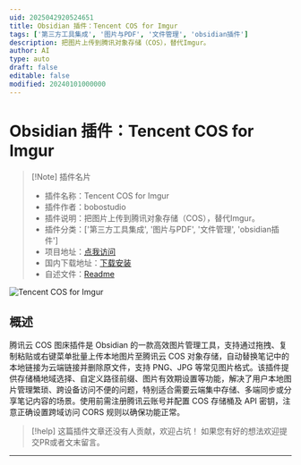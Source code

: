 ```yaml
---
uid: 2025042920524651
title: Obsidian 插件：Tencent COS for Imgur
tags: ['第三方工具集成', '图片与PDF', '文件管理', 'obsidian插件']
description: 把图片上传到腾讯对象存储（COS），替代Imgur。
author: AI
type: auto
draft: false
editable: false
modified: 20240101000000
---
```


# Obsidian 插件：Tencent COS for Imgur

> [!Note] 插件名片
> - 插件名称：Tencent COS for Imgur
> - 插件作者：bobostudio
> - 插件说明：把图片上传到腾讯对象存储（COS），替代Imgur。
> - 插件分类：['第三方工具集成', '图片与PDF', '文件管理', 'obsidian插件']
> - 项目地址：[点我访问](https://github.com/bobostudio/obsidian-imgur-plugin)
> - 国内下载地址：[下载安装](https://pkmer.cn/products/plugin/pluginMarket/?imgur-tencent-cos)
> - 自述文件：[Readme](https://ghproxy.net/https://raw.githubusercontent.com/bobostudio/obsidian-imgur-plugin/master/README.md)

![Tencent COS for Imgur](https://cdn.pkmer.cn/covers/imgur-tencent-cos_2_0.png!pkmer)

## 概述

腾讯云 COS 图床插件是 Obsidian 的一款高效图片管理工具，支持通过拖拽、复制粘贴或右键菜单批量上传本地图片至腾讯云 COS 对象存储，自动替换笔记中的本地链接为云端链接并删除原文件，支持 PNG、JPG 等常见图片格式。该插件提供存储桶地域选择、自定义路径前缀、图片有效期设置等功能，解决了用户本地图片管理繁琐、跨设备访问不便的问题，特别适合需要云端集中存储、多端同步或分享笔记内容的场景。使用前需注册腾讯云账号并配置 COS 存储桶及 API 密钥，注意正确设置跨域访问 CORS 规则以确保功能正常。


> [!help] 
> 这篇插件文章还没有人贡献，欢迎占坑！
> 如果您有好的想法欢迎提交PR或者文末留言。
> 

---



